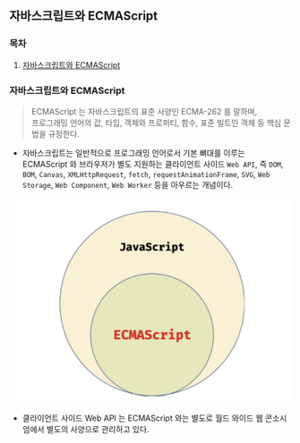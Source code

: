 ## 자바스크립트와 ECMAScript

### 목차

1. [자바스크립트와 ECMAScript](#자바스크립트와-ecmascript)


### 자바스크립트와 ECMAScript

> ECMAScript 는 자바스크립트의 표준 사양인 ECMA-262 를 말하며,   
> 프로그래밍 언어의 값, 타입, 객체와 프로퍼티, 함수, 표준 빌트인 객체 등 핵심 문법을 규정한다.

- 자바스크립트는 일반적으로 프로그래밍 언어로서 기본 뼈대를 이루는 ECMAScript 와 브라우저가 별도 지원하는 클라이언트 사이드 `Web API`, 즉 `DOM`, `BOM`, `Canvas`, `XMLHttpRequest`, `fetch`, `requestAnimationFrame`, `SVG`, `Web Storage`, `Web Component`, `Web Worker` 등을 아우르는 개념이다.

![자바스크립트는 일반적으로 ECMAScript를 아우르는 개념](../../assets/chapter02/ECMAScript%20를%20아우르는%20개념.png)

- 클라이언트 사이드 Web API 는 ECMAScript 와는 별도로 월드 와이드 웹 콘소시엄에서 별도의 사양으로 관리하고 있다.
